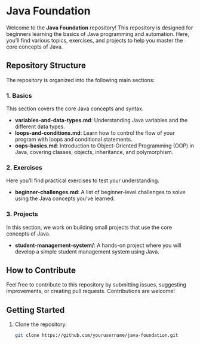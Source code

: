 # Java Foundation

Welcome to the **Java Foundation** repository! This repository is designed for beginners learning the basics of Java programming and automation. Here, you’ll find various topics, exercises, and projects to help you master the core concepts of Java.

## Repository Structure

The repository is organized into the following main sections:

### 1. **Basics**
   This section covers the core Java concepts and syntax.

   - **variables-and-data-types.md**: Understanding Java variables and the different data types.
   - **loops-and-conditions.md**: Learn how to control the flow of your program with loops and conditional statements.
   - **oops-basics.md**: Introduction to Object-Oriented Programming (OOP) in Java, covering classes, objects, inheritance, and polymorphism.

### 2. **Exercises**
   Here you’ll find practical exercises to test your understanding.

   - **beginner-challenges.md**: A list of beginner-level challenges to solve using the Java concepts you’ve learned.

### 3. **Projects**
   In this section, we work on building small projects that use the core concepts of Java.

   - **student-management-system/**: A hands-on project where you will develop a simple student management system using Java.

## How to Contribute

Feel free to contribute to this repository by submitting issues, suggesting improvements, or creating pull requests. Contributions are welcome!

## Getting Started

1. Clone the repository:
   ```bash
   git clone https://github.com/yourusername/java-foundation.git
